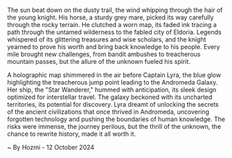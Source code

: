 
The sun beat down on the dusty trail, the wind whipping through the hair of the young knight. His horse, a sturdy grey mare, picked its way carefully through the rocky terrain. He clutched a worn map, its faded ink tracing a path through the untamed wilderness to the fabled city of Eldoria. Legends whispered of its glittering treasures and wise scholars, and the knight yearned to prove his worth and bring back knowledge to his people. Every mile brought new challenges, from bandit ambushes to treacherous mountain passes, but the allure of the unknown fueled his spirit.

A holographic map shimmered in the air before Captain Lyra, the blue glow highlighting the treacherous jump point leading to the Andromeda Galaxy. Her ship, the "Star Wanderer," hummed with anticipation, its sleek design optimized for interstellar travel. The galaxy beckoned with its uncharted territories, its potential for discovery. Lyra dreamt of unlocking the secrets of the ancient civilizations that once thrived in Andromeda, uncovering forgotten technology and pushing the boundaries of human knowledge. The risks were immense, the journey perilous, but the thrill of the unknown, the chance to rewrite history, made it all worth it. 

~ By Hozmi - 12 October 2024
